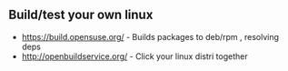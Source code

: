 ## Build/test your own linux

* https://build.opensuse.org/ - Builds packages to deb/rpm , resolving deps
* http://openbuildservice.org/ - Click your linux distri together
